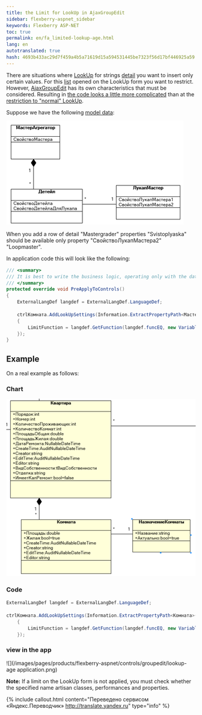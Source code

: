 ```yaml
--- 
title: the Limit for LookUp in AjaxGroupEdit 
sidebar: flexberry-aspnet_sidebar 
keywords: Flexberry ASP-NET 
toc: true 
permalink: en/fa_limited-lookup-age.html 
lang: en 
autotranslated: true 
hash: 4693b433ac29d7f459a4b5a71619d15a594531445be7323f56d17bf446925a59 
--- 
```


There are situations where [LookUp](fa_master-editor-ajax-lookup.html) for strings [detail](fo_detail-associations-properties.html) you want to insert only certain values. For this [list](fa_web-object-list-view.html) opened on the LookUp form you want to restrict. However, [AjaxGroupEdit](fa_ajax-group-edit.html) has its own characteristics that must be considered. Resulting in [the code looks a little more complicated](fa_settings-lookup-age.html) than at the [restriction to "normal" LookUp](fa_lookup-limit-web.html). 

Suppose we have the following [model data](fd_design.html): 

![](/images/pages/products/flexberry-aspnet/controls/groupedit/lookup-diagram-age.png) 

When you add a row of detail "Mastergrader" properties "Svistoplyaska" should be available only property "СвойствоЛукапМастера2" "Loopmaster". 

In application code this will look like the following: 

```csharp
/// <summary> 
/// It is best to write the business logic, operating only with the data object. 
/// </summary> 
protected override void PreApplyToControls()
{
	ExternalLangDef langdef = ExternalLangDef.LanguageDef;
	
	ctrlКомната.AddLookUpSettings(Information.ExtractPropertyPath<МастерАгрегатор>(r => r.ЛукапМастер), new LookUpSetting
	{
		LimitFunction = langdef.GetFunction(langdef.funcEQ, new VariableDef(langdef.[ТипСвойстваЛукапМастер], "СвойствоЛукапМастера2"),     [ЗначениеСвойстваЛукапМастер])
	});
}      
``` 

## Example 

On a real example as follows: 

### Chart 

![](/images/pages/products/flexberry-aspnet/controls/groupedit/lookup-age-example.png) 

### Code 

```csharp
ExternalLangDef langdef = ExternalLangDef.LanguageDef;

ctrlКомната.AddLookUpSettings(Information.ExtractPropertyPath<Комната>(r => r.НазначениеКомнаты), new LookUpSetting
	{
		LimitFunction = langdef.GetFunction(langdef.funcEQ, new VariableDef(langdef.BoolType, "True"), true)
	});
``` 

### view in the app 

![](/images/pages/products/flexberry-aspnet/controls/groupedit/lookup-age application.png) 

**Note:** If a limit on the LookUp form is not applied, you must check whether the specified name artisan classes, performances and properties. 



{% include callout.html content="Переведено сервисом «Яндекс.Переводчик» <http://translate.yandex.ru>" type="info" %}